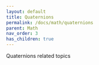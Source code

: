 ```yaml
---
layout: default
title: Quaternions
permalink: /docs/math/quaternions
parent: Math
nav_order: 3
has_children: true
---
```


Quaternions related topics
